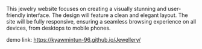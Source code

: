 This jewelry website focuses on creating a visually stunning and user-friendly interface. The design will feature a clean and elegant layout. The site will be fully responsive, ensuring a seamless browsing experience on all devices, from desktops to mobile phones.

demo link: https://kyawmintun-96.github.io/Jewellery/
